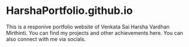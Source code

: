 # HarshaPortfolio.github.io
This is a responive portfolio website of Venkata Sai Harsha Vardhan Mirthinti. You can find my projects and other achievements here.
You can also connect with me via socials.
